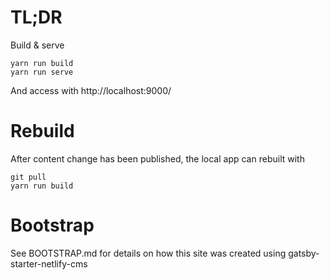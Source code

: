 # TL;DR

Build & serve

    yarn run build
    yarn run serve

And access with http://localhost:9000/


# Rebuild

After content change has been published, the local app can rebuilt with

    git pull
    yarn run build

# Bootstrap

See BOOTSTRAP.md for details on how this site was created using gatsby-starter-netlify-cms